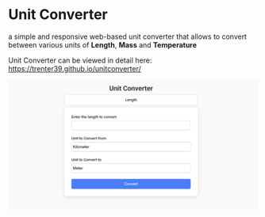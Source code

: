 # Unit Converter 

a simple and responsive web-based unit converter that allows to convert between various units of **Length**, **Mass** and **Temperature**

Unit Converter can be viewed in detail here: https://trenter39.github.io/unitconverter/

![Unit Converter preview](https://github.com/trenter39/unitconverter/blob/master/preview.png)